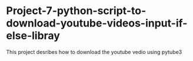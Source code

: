 # Project-7-python-script-to-download-youtube-videos-input-if-else-libray
This project desribes how to download the youtube vedio using pytube3
